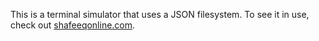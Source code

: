This is a terminal simulator that uses a JSON filesystem. To see it in use,
check out [shafeeqonline.com](http://shafeeqonline.com).
